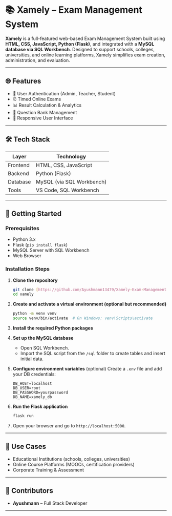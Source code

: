 # 📚 Xamely – Exam Management System

**Xamely** is a full-featured web-based Exam Management System built using **HTML, CSS, JavaScript, Python (Flask)**, and integrated with a **MySQL database via SQL Workbench**. Designed to support schools, colleges, universities, and online learning platforms, Xamely simplifies exam creation, administration, and evaluation.

---

## 🌐 Features

* 🔐 User Authentication (Admin, Teacher, Student)
* ⏰ Timed Online Exams
* 📊 Result Calculation & Analytics
* 📁 Question Bank Management
* 📱 Responsive User Interface

---

## 🛠️ Tech Stack

| Layer    | Technology                |
| -------- | ------------------------- |
| Frontend | HTML, CSS, JavaScript     |
| Backend  | Python (Flask)            |
| Database | MySQL (via SQL Workbench) |
| Tools    | VS Code, SQL Workbench    |

---

## 🚀 Getting Started

### Prerequisites

* Python 3.x
* Flask (`pip install flask`)
* MySQL Server with SQL Workbench
* Web Browser

### Installation Steps

1. **Clone the repository**

   ```bash
   git clone [https://github.com/Ayushmann13479/Xamely-Exam-Management-System.git]
   cd xamely
   ```

2. **Create and activate a virtual environment (optional but recommended)**

   ```bash
   python -m venv venv
   source venv/bin/activate  # On Windows: venv\Scripts\activate
   ```

3. **Install the required Python packages**


4. **Set up the MySQL database**

   * Open SQL Workbench.
   * Import the SQL script from the `/sql` folder to create tables and insert initial data.

5. **Configure environment variables** (optional)
   Create a `.env` file and add your DB credentials:

   ```
   DB_HOST=localhost
   DB_USER=root
   DB_PASSWORD=yourpassword
   DB_NAME=xamely_db
   ```

6. **Run the Flask application**

   ```bash
   flask run
   ```

7. Open your browser and go to `http://localhost:5000`.

---

## 🧠 Use Cases

* Educational Institutions (schools, colleges, universities)
* Online Course Platforms (MOOCs, certification providers)
* Corporate Training & Assessment

---


## 👥 Contributors

* **Ayushmann** – Full Stack Developer


---


